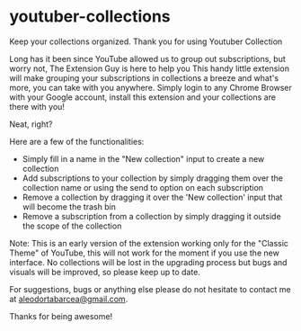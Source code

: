 # youtuber-collections
Keep your collections organized.
Thank you for using Youtuber Collection

Long has it been since YouTube allowed us to group out subscriptions, but worry not, The Extension Guy is here to help you
This handy little extension will make grouping your subscriptions in collections a breeze and what's more, you can take with you anywhere.
Simply login to any Chrome Browser with your Google account, install this extension and your collections are there with you!

Neat, right?

Here are a few of the functionalities:

   - Simply fill in a name in the "New collection" input to create a new collection
   - Add subscriptions to your collection by simply dragging them over the collection name or using the send to option on each subscription
   - Remove a collection by dragging it over the 'New collection' input that will become the trash bin
   - Remove a subscription from a collection by simply dragging it outside the scope of the collection

Note: This is an early version of the extension working only for the "Classic Theme" of YouTube, this will not work for the moment if you use the new interface. No collections will be lost in the upgrading process but bugs and visuals will be improved, so please keep up to date.

For suggestions, bugs or anything else please do not hesitate to contact me at aleodortabarcea@gmail.com.

Thanks for being awesome!